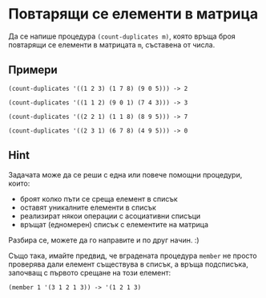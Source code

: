 Повтарящи се елементи в матрица
===============================
Да се напише процедура `(count-duplicates m)`, която връща броя повтарящи се елементи в матрицата `m`, съставена от числа.

Примери
-------

`(count-duplicates '((1 2 3) (1 7 8) (9 0 5))) -> 2`

`(count-duplicates '((1 1 2) (9 0 1) (7 4 3))) -> 3`

`(count-duplicates '((2 2 1) (1 1 8) (8 9 5))) -> 7`

`(count-duplicates '((2 3 1) (6 7 8) (4 9 5))) -> 0`


Hint
----
Задачата може да се реши с една или повече помощни процедури, които:
 * броят колко пъти се среща елемент в списък
 * оставят уникалните елементи в списък
 * реализират някои операции с асоциативни списъци
 * връщат (едномерен) списък с елементите на матрица

Разбира се, можете да го направите и по друг начин. :)

Също така, имайте предвид, че вградената процедура `member` не просто проверява дали елемент съществува в списък, а връща подсписъка, започващ с първото срещане на този елемент:

`(member 1 '(3 1 2 1 3)) -> '(1 2 1 3)`
